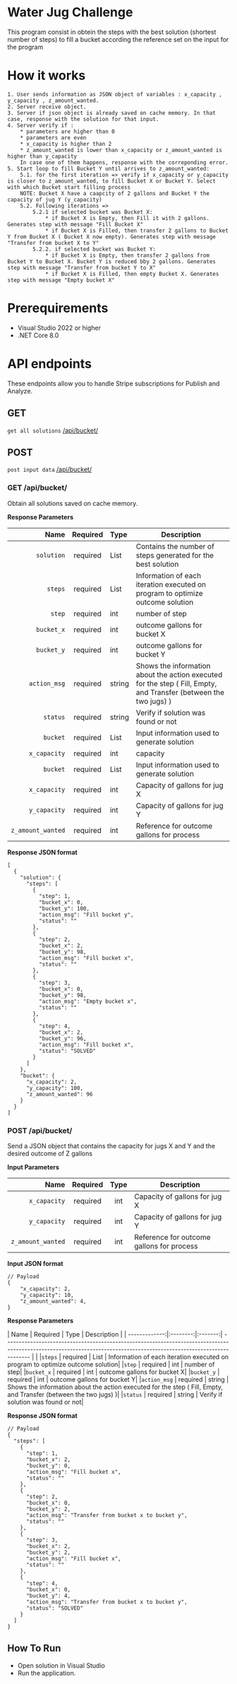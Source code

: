 
# Water Jug Challenge

This program consist in obtein the steps with the best solution (shortest number of steps) to fill a bucket according the reference set on the input for the program

# How it works

    1. User sends information as JSON object of variables : x_capacity , y_capacity , z_amount_wanted.
    2. Server receive object.
    3. Server if json object is already saved on cache memory. In that case, response with the solution for that input.
    4. Server verify if :
        * parameters are higher than 0
        * parameters are even
        * x_capacity is higher than 2
        * z_amount_wanted is lower than x_capacity or z_amount_wanted is higher than y_capacity
        In case one of them happens, response with the correponding error.
    5. Start loop to fill Bucket Y until arrives to z_amount_wanted:
        5.1. for the first iteration => verify if x_capacity or y_capacity is closer to z_amount_wanted, to fill Bucket X or Bucket Y. Select with which Bucket start filling process
        NOTE: Bucket X have a caapcity of 2 gallons and Bucket Y the capacity of jug Y (y_capacity)
        5.2. Following iterations =>
            5.2.1 if selected bucket was Bucket X:
                * if Bucket X is Empty, then Fill it with 2 gallons. Generates step with message "Fill Bucket X"
                * if Bucket X is Filled, then transfer 2 gallons to Bucket Y from Bucket X ( Bucket X now empty). Generates step with message "Transfer from bucket X to Y"
            5.2.2. if selected bucket was Bucket Y:
                * if Bucket X is Empty, then transfer 2 gallons from Bucket Y to Bucket X. Bucket Y is reduced bby 2 gallons. Generates step with message "Transfer from bucket Y to X"
                * if Bucket X is Filled, then empty Bucket X. Generates step with message "Empty bucket X"

# Prerequirements

* Visual Studio 2022 or higher
* .NET Core 8.0

# API endpoints

These endpoints allow you to handle Stripe subscriptions for Publish and Analyze.

## GET
`get all solutions` [/api/bucket/](#get-api-bucket)

## POST
`post input data` [/api/bucket/](#get-api-bucket)

### GET /api/bucket/
Obtain all solutions saved on cache memory.

**Response Parameters**

|          Name | Required |  Type   |   Description |
| -------------:|:--------:|:-------|--------------------------------------------------------------------------------------------------------------------------------------------------------------------- |
|`solution` | required | List  | Contains the number of steps generated for the best solution |
|`steps` | required | List  | Information of each iteration executed on program to optimize outcome solution|
|`step` | required | int  | number of step|
|`bucket_x` | required | int  | outcome gallons for bucket X|
|`bucket_y` | required | int  | outcome gallons for bucket Y|
|`action_msg` | required | string  | Shows the information about the action executed for the step ( Fill, Empty, and Transfer (between the two jugs) )|
|`status` | required | string  | Verify if solution was found or not|
|`bucket` | required | List  | Input information used to generate solution|
|`x_capacity` | required | int  | capacity |
|`bucket` | required | List  | Input information used to generate solution|
|`x_capacity` | required | int  | Capacity of gallons for jug X                                                     |
|`y_capacity` | required | int  | Capacity of gallons for jug Y|
|`z_amount_wanted` | required | int  | Reference for outcome gallons for process|

**Response JSON format**

```
[
  {
    "solution": {
      "steps": [
        {
          "step": 1,
          "bucket_x": 0,
          "bucket_y": 100,
          "action_msg": "Fill bucket y",
          "status": ""
        },
        {
          "step": 2,
          "bucket_x": 2,
          "bucket_y": 98,
          "action_msg": "Fill bucket x",
          "status": ""
        },
        {
          "step": 3,
          "bucket_x": 0,
          "bucket_y": 98,
          "action_msg": "Empty bucket x",
          "status": ""
        },
        {
          "step": 4,
          "bucket_x": 2,
          "bucket_y": 96,
          "action_msg": "Fill bucket x",
          "status": "SOLVED"
        }
      ]
    },
    "bucket": {
      "x_capacity": 2,
      "y_capacity": 100,
      "z_amount_wanted": 96
    }
  }
]
```

### POST /api/bucket/
Send a JSON object that contains the capacity for jugs X and Y and the desired outcome of Z gallons

**Input Parameters**

|          Name | Required |  Type   |   Description |
| -------------:|:--------:|:-------:|--------------------------------------------------------------------------------------------------------------------------------------------------------------------- |
|`x_capacity` | required | int  | Capacity of gallons for jug X                                                     |
|`y_capacity` | required | int  | Capacity of gallons for jug Y|
|`z_amount_wanted` | required | int  | Reference for outcome gallons for process|

**Input JSON format**

```
// Payload
{
    "x_capacity": 2,
    "y_capacity": 10,
    "z_amount_wanted": 4,
}
```

**Response Parameters**

|          Name | Required |  Type   |   Description |
| -------------:|:--------:|:-------:| --------------------------------------------------------------------------------------------------------------------------------------------------------------------- |                                                   |
|`steps` | required | List  | Information of each iteration executed on program to optimize outcome solution|
|`step` | required | int  | number of step|
|`bucket_x` | required | int  | outcome gallons for bucket X|
|`bucket_y` | required | int  | outcome gallons for bucket Y|
|`action_msg` | required | string  | Shows the information about the action executed for the step ( Fill, Empty, and Transfer (between the two jugs) )|
|`status` | required | string  | Verify if solution was found or not|

**Response JSON format**

```
// Payload
{
  "steps": [
    {
      "step": 1,
      "bucket_x": 2,
      "bucket_y": 0,
      "action_msg": "Fill bucket x",
      "status": ""
    },
    {
      "step": 2,
      "bucket_x": 0,
      "bucket_y": 2,
      "action_msg": "Transfer from bucket x to bucket y",
      "status": ""
    },
    {
      "step": 3,
      "bucket_x": 2,
      "bucket_y": 2,
      "action_msg": "Fill bucket x",
      "status": ""
    },
    {
      "step": 4,
      "bucket_x": 0,
      "bucket_y": 4,
      "action_msg": "Transfer from bucket x to bucket y",
      "status": "SOLVED"
    }
  ]
}
```

## How To Run

* Open solution in Visual Studio 
* Run the application.

